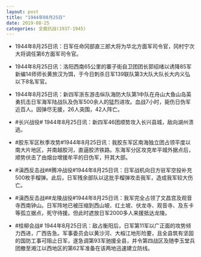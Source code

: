 ```yaml
---
layout: post
title: "1944年08月25日"
date: 2019-08-25
categories: 全面抗战(1937-1945)
---
```


<meta name="referrer" content="no-referrer" />

- 1944年8月25日讯：日军任命冈部直三郎大将为华北方面军司令官，冈村宁次大将调任第6方面军司令官。 

- 1944年8月25日讯：洛阳西南65公里的寨子街自卫团团长郭绍绪以诱降85军新编14师师长黄旅汉为饵，于今日刺杀日军139联队第3大队大队长大内义弘以下8名军官。 

- 1944年8月25日讯：新四军浙东游击纵队海防大队第1中队在舟山大鱼山岛英勇抗击日军海军陆战队及伪军500余人的猛烈进攻。血战7小时，毙伤日伪军近百人。因弹尽无援，26人突围，42人阵亡。 

- #长兴战役# 1944年8月25日讯：新四军46团顺势攻入长兴县城，敌向湖州溃逃。 

- #胶东军区秋季攻势#1944年8月25日讯：我胶东军区南海独立团占领平度以南大片地区，并南越胶河，直逼胶济铁路。东海军分区攻克牟平城外据点后，顺势伏击了由烟台增援牟平的日伪军，歼其大部。 

- #滇西反击战##腾冲战役#1944年8月25日讯：日军战机向日方驻军空投补充500枚手榴弹。此后，日军残余部队以这批手榴弹攻击我军，造成我军较大伤亡。 

- #滇西反击战##龙陵战役#1944年8月25日讯：我军完全占领了文昌宫及观音寺西南钟山。日军阵地已被压缩到西山坡、红土坡、伏龙寺、观音寺、及东卡等孤立据点，死守待援。但此时遮放日军2000多人来援抵达龙陵。 

- #桂柳会战# 1944年8月25日讯：敌占衡阳后，日军第11军以广正面的攻势倾力西进，广西告急。军事委员会以黄沙河、大榕江地形险要，且全县筑有坚固的国防工事可阻止日军，遂急调第93军驰援全县，并令第四战区及随李玉堂兵团撤至湘江以西地区的第62军准备在该两地迅速建立防线。 

